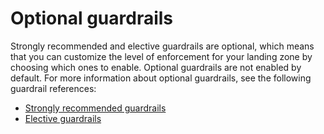 # Optional guardrails<a name="optional-guardrails"></a>

Strongly recommended and elective guardrails are optional, which means that you can customize the level of enforcement for your landing zone by choosing which ones to enable\. Optional guardrails are not enabled by default\. For more information about optional guardrails, see the following guardrail references:
+ [Strongly recommended guardrails](strongly-recommended-guardrails.md)
+ [Elective guardrails](elective-guardrails.md)